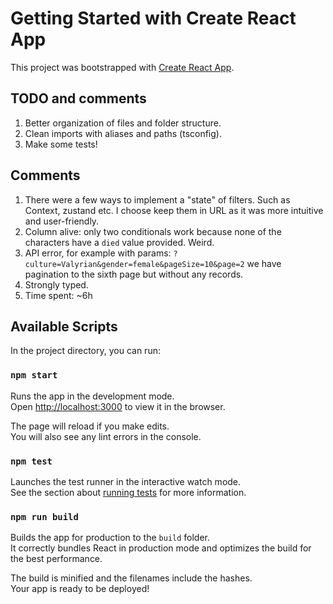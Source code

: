 # Getting Started with Create React App

This project was bootstrapped with [Create React App](https://github.com/facebook/create-react-app).

## TODO and comments

1. Better organization of files and folder structure.
2. Clean imports with aliases and paths (tsconfig).
3. Make some tests!

## Comments

1. There were a few ways to implement a "state" of filters. Such as Context, zustand etc. I choose keep them in URL as it was more intuitive and user-friendly.
2. Column alive: only two conditionals work because none of the characters have a `died` value provided. Weird.
3. API error, for example with params: `?culture=Valyrian&gender=female&pageSize=10&page=2` we have pagination to the sixth page but without any records.
4. Strongly typed.
5. Time spent: ~6h

## Available Scripts

In the project directory, you can run:

### `npm start`

Runs the app in the development mode.\
Open [http://localhost:3000](http://localhost:3000) to view it in the browser.

The page will reload if you make edits.\
You will also see any lint errors in the console.

### `npm test`

Launches the test runner in the interactive watch mode.\
See the section about [running tests](https://facebook.github.io/create-react-app/docs/running-tests) for more information.

### `npm run build`

Builds the app for production to the `build` folder.\
It correctly bundles React in production mode and optimizes the build for the best performance.

The build is minified and the filenames include the hashes.\
Your app is ready to be deployed!
